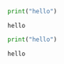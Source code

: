 ```python
print("hello")
```

    hello
    


```python
print("hello")
```

    hello
    


```python

```
